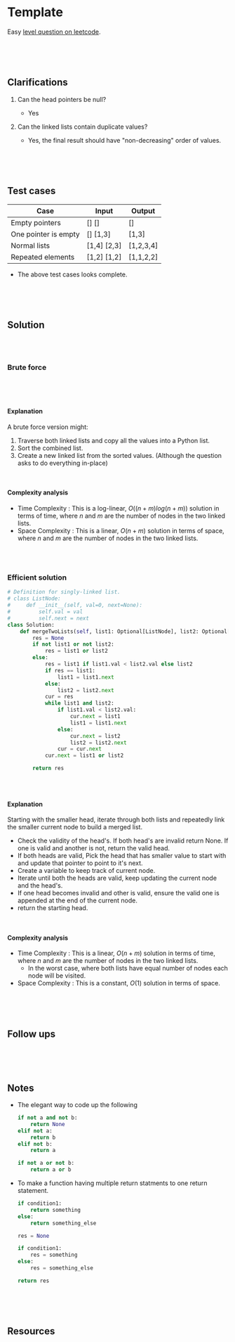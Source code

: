 # Template

Easy [level question on leetcode](https://leetcode.com/problems/merge-two-sorted-lists/description/).

<br>
<br>
<br>

## Clarifications

1. Can the head pointers be null?

   - Yes

1. Can the linked lists contain duplicate values?

   - Yes, the final result should have "non-decreasing" order of values.

<br>
<br>
<br>

## Test cases

| Case                 | Input       | Output    |
| -------------------- | ----------- | --------- |
| Empty pointers       | [] []       | []        |
| One pointer is empty | [] [1,3]    | [1,3]     |
| Normal lists         | [1,4] [2,3] | [1,2,3,4] |
| Repeated elements    | [1,2] [1,2] | [1,1,2,2] |

- The above test cases looks complete.

<br>
<br>
<br>

## Solution

<br>
<br>

### Brute force

```py

```

```cpp

```

<br>

#### Explanation

A brute force version might:

1. Traverse both linked lists and copy all the values into a Python list.
2. Sort the combined list.
3. Create a new linked list from the sorted values. (Although the question asks to do everything in-place)

<br>

#### Complexity analysis

- Time Complexity : This is a log-linear, $O((n+m) log(n+m))$ solution in terms of time, where $n$ and $m$ are the number of nodes in the two linked lists.
- Space Complexity : This is a linear, $O(n+m)$ solution in terms of space, where $n$ and $m$ are the number of nodes in the two linked lists.

<br>
<br>

### Efficient solution

```py
# Definition for singly-linked list.
# class ListNode:
#     def __init__(self, val=0, next=None):
#         self.val = val
#         self.next = next
class Solution:
    def mergeTwoLists(self, list1: Optional[ListNode], list2: Optional[ListNode]) -> Optional[ListNode]:
        res = None
        if not list1 or not list2:
            res = list1 or list2
        else:
            res = list1 if list1.val < list2.val else list2
            if res == list1:
                list1 = list1.next
            else:
                list2 = list2.next
            cur = res
            while list1 and list2:
                if list1.val < list2.val:
                    cur.next = list1
                    list1 = list1.next
                else:
                    cur.next = list2
                    list2 = list2.next
                cur = cur.next
            cur.next = list1 or list2

        return res
```

```cpp

```

<br>

#### Explanation

Starting with the smaller head, iterate through both lists and repeatedly link the smaller current node to build a merged list.

- Check the validity of the head's. If both head's are invalid return None. If one is valid and another is not, return the valid head.
- If both heads are valid, Pick the head that has smaller value to start with and update that pointer to point to it's next.
- Create a variable to keep track of current node.
- Iterate until both the heads are valid, keep updating the current node and the head's.
- If one head becomes invalid and other is valid, ensure the valid one is appended at the end of the current node.
- return the starting head.

<br>

#### Complexity analysis

- Time Complexity : This is a linear, $O(n+m)$ solution in terms of time, where $n$ and $m$ are the number of nodes in the two linked lists.
  - In the worst case, where both lists have equal number of nodes each node will be visited.
- Space Complexity : This is a constant, $O(1)$ solution in terms of space.

<br>
<br>
<br>

## Follow ups

<br>
<br>
<br>

## Notes

- The elegant way to code up the following

  ```py
  if not a and not b:
      return None
  elif not a:
      return b
  elif not b:
      return a
  ```

  ```py
  if not a or not b:
      return a or b
  ```

- To make a function having multiple return statments to one return statement.

  ```py
  if condition1:
      return something
  else:
      return something_else
  ```

  ```py
  res = None

  if condition1:
      res = something
  else:
      res = something_else

  return res
  ```

<br>
<br>
<br>

## Resources

<br>
<br>
<br>
